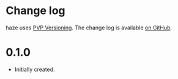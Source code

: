 Change log
==========

haze uses [PVP Versioning][1].
The change log is available [on GitHub][2].

0.1.0
=====
* Initially created.

[1]: https://pvp.haskell.org
[2]: https://github.com/cronokirby/haze/releases

